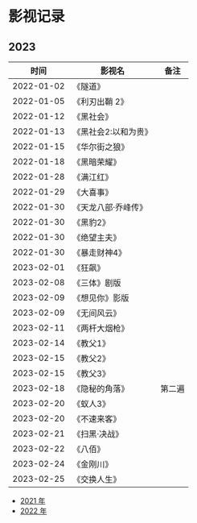 # 影视记录

## 2023

| 时间       | 影视名         | 备注 |
| ---------- | -------------- | ---- |
| 2022-01-02 | 《隧道》       |
| 2022-01-05 | 《利刃出鞘 2》 |
| 2022-01-12 | 《黑社会》 |
| 2022-01-13 | 《黑社会2:以和为贵》 |
| 2022-01-15 | 《华尔街之狼》 |
| 2022-01-18 | 《黑暗荣耀》 |
| 2022-01-28 | 《满江红》 |
| 2022-01-29 | 《大喜事》 |
| 2022-01-30 | 《天龙八部·乔峰传》 |
| 2022-01-30 | 《黑豹2》 |
| 2022-01-30 | 《绝望主夫》 |
| 2022-01-30 | 《暴走财神4》 |
| 2023-02-01 | 《狂飙》 |
| 2023-02-08 | 《三体》剧版 |
| 2023-02-09 | 《想见你》影版 |
| 2023-02-09 | 《无间风云》 |
| 2023-02-11 | 《两杆大烟枪》 |
| 2023-02-14 | 《教父1》 |
| 2023-02-15 | 《教父2》 |
| 2023-02-15 | 《教父3》 |
| 2023-02-18 | 《隐秘的角落》 | 第二遍
| 2023-02-20 | 《蚁人3》 |
| 2023-02-20 | 《不速来客》 |
| 2023-02-21 | 《扫黑·决战》 |
| 2023-02-22 | 《八佰》 |
| 2023-02-24 | 《金刚川》 |
| 2023-02-25 | 《交换人生》 |

- [2021 年](2021.md)
- [2022 年](2022.md)
